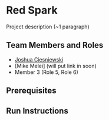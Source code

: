 # Red Spark

Project description (~1 paragraph)

## Team Members and Roles

* [Joshua Ciesniewski](https://github.com/JoshCiesniewski/-CIS350-HW20-Ciesniewski)
* [Mike Melei] (will put link in soon)
* Member 3 (Role 5, Role 6)

## Prerequisites

## Run Instructions

